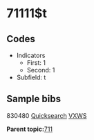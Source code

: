 # 71111$t

## Codes

-   Indicators
    -   First: 1
    -   Second: 1
-   Subfield: t

## Sample bibs

830480 [Quicksearch](https://search.library.yale.edu/catalog/830480) [VXWS](http://prodorbis.library.yale.edu:7014/vxws/GetHoldingsService?bibId=830480)

**Parent topic:**[711](../../tags/711/711.md)

